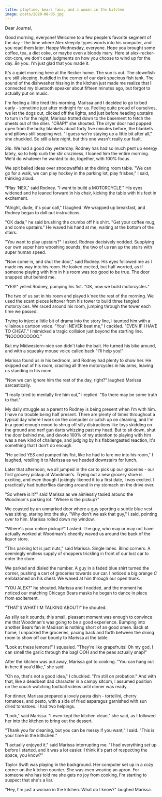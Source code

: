 ```yaml
---
title: playtime, bears fans, and a woman in the kitchen
image: posts/2020-08-05.jpg
---
```


Dear Journal,

Good morning, everyone!  Welcome to a few people's favorite segment of
the day - the time where Alex sleepily types words into his computer,
and you read them later.  Happy Wednesday, everyone.  Hope you brought
some coffee, tea, a diet coke, or maybe even a bloody mary.  Here at
alex-recker-dot-com, we don't cast judgments on how you choose to wind
up for the day.  _Be you_.  I'm just glad that you made it.

It's a quiet morning here at the Recker home.  The sun is out.  The
clownfish are still sleeping, huddled in the corner of our dark
spacious fish tank.  The sound of the dishwasher hissing in the
kitchen just made me realize that I connected my bluetooth speaker
about fifteen minutes ago, but forgot to actually put on music.

I'm feeling a little tired this morning.  Marissa and I decided to go
to bed early - sometime just after midnight for us.  Feeling quite
proud of ourselves, we let the dogs out, clicked off the lights, and
just before heading upstairs to turn in for the night, Marissa trotted
down to the basement to fetch the sheets out of the drier.  "CRAP!"
she shouted.  The dryer door had popped open from the bulky blankets
about forty five minutes before, the blankets and pillows still
sopping wet.  "I guess we're staying up a little bit after all," she
chuckled.  So still a late night, but this one wasn't really our
fault.

_Sip_.  We had a good day yesterday.  Rodney has had so much pent up
energy lately, so to help curb the stir craziness, I loaned him the
entire morning.  We'd do whatever he wanted to do, together, with 100%
focus.

We spit balled ideas over stroopwaffels at the dining room table.  "We
can go for a walk, we can play hockey in the parking lot, play
frisbee," I said, thinking aloud.

"Play 'NEX," said Rodney.  "I want to build a MOTORCYCLE."  His eyes
widened and he leaned forward in his chair, kicking the table with his
feet in excitement.

"Alright, dude, it's your call," I laughed.  We wrapped up breakfast,
and Rodney began to doll out instructions.

"OK dada," he said brushing the crumbs off his shirt.  "Get your
coffee mug, and come upstairs."  He waved his hand at me, waiting at
the bottom of the stairs.

"You want to play upstairs?" I asked.  Rodney decisively nodded.
Supplying our own super hero wooshing sounds, the two of us ran up the
stairs with super human speed.

"Now come in, and shut the door," said Rodney.  His eyes followed me
as I made my way into his room.  He looked excited, but half worried,
as if someone playing with him in his room was too good to be true.
The door snapped shut behind me.

"YES!" yelled Rodney, pumping his fist.  "OK, now we build
motorcycles."

The two of us sat in his room and played k'nex the rest of the
morning.  We used the scant pieces leftover from his tower to build
three fangled motorcylces.  We raced around his room, jumping through
the tower each time we passed.

Trying to inject a little bit of drama into the story line, I taunted
him with a villainous cartoon voice.  "You'll NEVER beat me," I
cackled.  "EVEN IF I HAVE TO CHEAT."  I mimicked a tragic collision
just beyond the starting line.  "NOOOOOOOOO."

But my Midwestern-nice son didn't take the bait.  He turned his bike
around, and with a squeaky mouse voice called back "I'll help you!"

Marissa found us in his bedroom, and Rodney had plenty to show her.
He skipped out of his room, cradling all three motorcycles in his
arms, leaving us standing in his room.

"Now we can ignore him the rest of the day, right?" laughed Marissa
sarcastically.

"I really tried to mentally tire him out," I replied.  "So there may
be some truth to that."

My daily struggle as a parent to Rodney is being present when I'm with
him.  I have no trouble being half present.  There are plenty of times
throughout a typical day where I work on the computer or catch up on
cleaning, and I'm in a good enough mood to shrug off silly
distractions like toys skidding on the ground and nerf gun darts
whizzing past my head.  But to sit down, shut the door behind me, and
devote 100% of my attention to playing with him was a new kind of
challenge, and judging by his flabbergasted reaction, it's something
that I don't do enough.

"He yelled _YES_ and pumped his fist, like he had to lure me into his
room," I laughed, retelling it to Marissa as we headed downstairs for
lunch.

Later that afternoon, we all jumped in the car to pick up our
groceries - our first grocery pickup at Woodman's.  Trying out a new
grocery store is exciting, and even though I jokingly likened it to a
first date, I _was_ excited.  I practically had butterflies dancing
around in my stomach on the drive over.

"So where is it?" said Marissa as we aimlessly taxied around the
Woodman's parking lot.  "Where is the pickup?"

We coasted by an unmarked door where a guy sporting a subtle blue vest
was sitting, staring into the sky.  "Why don't we ask that guy," I
said, pointing over to him.  Marissa rolled down my window.

"Where's your online pickup?" I asked.  The guy, who may or may not
have actually worked at Woodman's cheerily waved us around the back of
the liquor store.

"This parking lot is just nuts," said Marissa.  Single lanes.  Blind
corners.  A seemingly endless supply of shoppers trickling in front of
our lost car to enter the store.

We parked and dialed the number.  A guy in a faded blue shirt turned
the corner, pushing a cart of groceries towards our car.  I noticed a
big orange _C_ emblazoned on his chest.  We waved at him through our
open trunk.

"YOU ALEX?" he shouted.  Marissa and I nodded, and the moment he
noticed our matching Chicago Bears masks he began to dance in place
from excitement.

"THAT'S WHAT I'M TALKING ABOUT!" he shouted.

As silly as it sounds, this small, pleasant moment was enough to
convince me that Woodman's was going to be a good experience.  Bumping
into another Bears fan in Madison is nothing short of an good omen.
Back at home, I unpacked the groceries, pacing back and forth between
the dining room to show off our bounty to Marissa at the table.

"Look at these lemons!" I squealed.  "They're like grapefruits!  Oh my
god, I can smell the garlic through the bag!  OOH and the peas
actually snap!"

After the kitchen was put away, Marissa got to cooking.  "You can hang
out in here if you'd like," she said.

"Oh no, that's not a good idea," I chuckled.  "I'm still on
probation."  And with that, like a deadbeat dad character in a campy
sitcom, I assumed position on the couch watching football videos until
dinner was ready.

For dinner, Marissa prepared a lovely pasta dish - tortellini, cherry
tomatoes, and pesto, with a side of fried asparagus garnished with sun
dried tomatoes.  I had two helpings.

"Look," said Marissa.  "I even kept the kitchen clean," she said, as I
followed her into the kitchen to bring out the dessert.

"Thank you for cleaning, but you can be messy if you want," I said.
"This is your time in the kithchen."

"I actually enjoyed it," said Marissa interrupting me.  "I had
everything set up before I started, and it was a lot easier.  I think
it's part of respecting the space, you know?"

Taylor Swift was playing in the background.  Her computer set up in a
cozy corner on the kitchen counter.  She was even wearing an apron.
For someone who has told me she gets no joy from cooking, I'm starting
to suspect that she's a liar.

"Hey, I'm just a woman in the kitchen.  What do I know?" laughed
Marissa.
